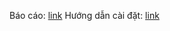 Báo cáo: [link](https://www.overleaf.com/read/qkqkjchfxkqv#b5d2f9)
Hướng dẫn cài đặt: [link](https://husteduvn-my.sharepoint.com/:w:/g/personal/dat_lt215339_sis_hust_edu_vn/EcDOyUfzbAxCu_0c5XEoymgBQiZWYvOK3wZJRWVua3LXhg?e=XnnSIN)
